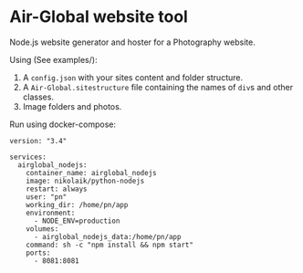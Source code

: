 # Air-Global website tool
Node.js website generator and hoster for a Photography website.

Using (See examples/):
1. A `config.json` with your sites content and folder structure.
2. A `Air-Global.sitestructure` file containing the names of `div`s and other classes.
3. Image folders and photos.


Run using docker-compose:
```
version: "3.4"

services:
  airglobal_nodejs:
    container_name: airglobal_nodejs
    image: nikolaik/python-nodejs
    restart: always
    user: "pn"
    working_dir: /home/pn/app
    environment:
      - NODE_ENV=production
    volumes:
      - airglobal_nodejs_data:/home/pn/app
    command: sh -c "npm install && npm start"
    ports:
      - 8081:8081
```